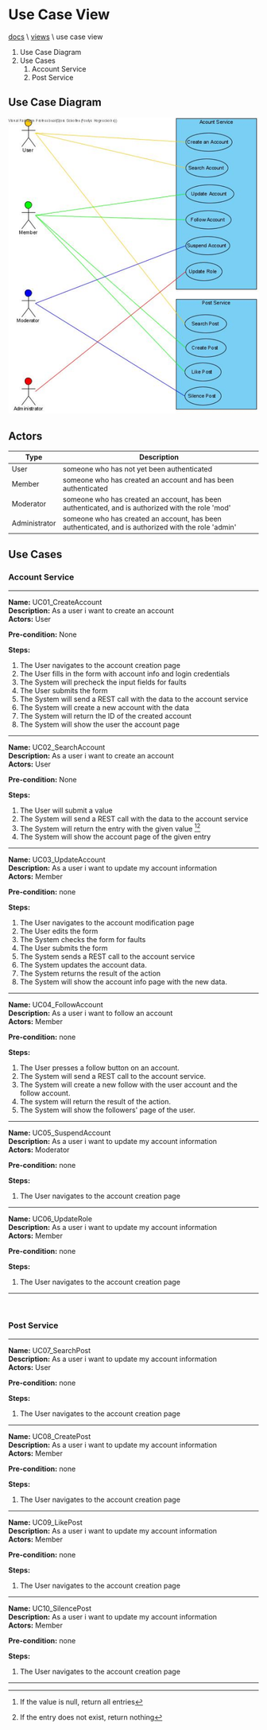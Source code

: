 # Use Case View

[docs](../info_docs.md) \ [views](./info_views.md) \ use case view

1. Use Case Diagram
1. Use Cases
	1. Account Service
	1. Post Service

## Use Case Diagram

![UseCase Diagram](./images/FFT_UseCaseDiagram.jpg)

## Actors

| Type | Description |
|---|---|
| User | someone who has not yet been authenticated |
| Member | someone who has created an account and has been authenticated |
| Moderator | someone who has created an account, has been authenticated, and is authorized with the role 'mod' |
| Administrator | someone who has created an account, has been authenticated, and is authorized with the role 'admin' |

## Use Cases

### Account Service

---

**Name:** UC01_CreateAccount <br/>
**Description:** As a user i want to create an account <br/>
**Actors:** User

**Pre-condition:**
None

**Steps:**
1. The User navigates to the account creation page
1. The User fills in the form with account info and login credentials
1. The System will precheck the input fields for faults
1. The User submits the form
1. The System will send a REST call with the data to the account service
1. The System will create a new account with the data
1. The System will return the ID of the created account
1. The System will show the user the account page

---

**Name:** UC02_SearchAccount <br/>
**Description:** As a user i want to create an account <br/>
**Actors:** User

**Pre-condition:**
None

**Steps:**
1. The User will submit a value
2. The System will send a REST call with the data to the account service
3. The System will return the entry with the given value [^UC02_1][^UC02_2]
4. The System will show the account page of the given entry

[^UC02_1]: If the value is null, return all entries

[^UC02_2]: If the entry does not exist, return nothing

---

**Name:** UC03_UpdateAccount <br/>
**Description:** As a user i want to update my account information<br/>
**Actors:** Member

**Pre-condition:**
none

**Steps:**
1. The User navigates to the account modification page
1. The User edits the form
1. The System checks the form for faults
1. The User submits the form
1. The System sends a REST call to the account service
1. The System updates the account data.
1. The System returns the result of the action
1. The System will show the account info page with the new data.

---

**Name:** UC04_FollowAccount <br/>
**Description:** As a user i want to follow an account<br/>
**Actors:** Member

**Pre-condition:**
none

**Steps:**
1. The User presses a follow button on an account.
1. The System will send a REST call to the account service.
1. The System will create a new follow with the user account and the follow account.
1. The system will return the result of the action.
1. The System will show the followers' page of the user.

---

**Name:** UC05_SuspendAccount <br/>
**Description:** As a user i want to update my account information<br/>
**Actors:** Moderator

**Pre-condition:**
none

**Steps:**
1. The User navigates to the account creation page

---

**Name:** UC06_UpdateRole <br/>
**Description:** As a user i want to update my account information<br/>
**Actors:** Member

**Pre-condition:**
none

**Steps:**
1. The User navigates to the account creation page

---

</br>

### Post Service

---

**Name:** UC07_SearchPost <br/>
**Description:** As a user i want to update my account information<br/>
**Actors:** User

**Pre-condition:**
none

**Steps:**
1. The User navigates to the account creation page

---

**Name:** UC08_CreatePost <br/>
**Description:** As a user i want to update my account information<br/>
**Actors:** Member

**Pre-condition:**
none

**Steps:**
1. The User navigates to the account creation page

---

**Name:** UC09_LikePost <br/>
**Description:** As a user i want to update my account information<br/>
**Actors:** Member

**Pre-condition:**
none

**Steps:**
1. The User navigates to the account creation page

---

**Name:** UC10_SilencePost <br/>
**Description:** As a user i want to update my account information<br/>
**Actors:** Member

**Pre-condition:**
none

**Steps:**
1. The User navigates to the account creation page

---